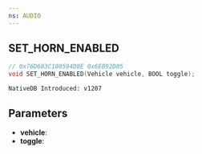 ```yaml
---
ns: AUDIO
---
```

## SET_HORN_ENABLED

```c
// 0x76D683C108594D0E 0x6EB92D05
void SET_HORN_ENABLED(Vehicle vehicle, BOOL toggle);
```

```
NativeDB Introduced: v1207
```

## Parameters
* **vehicle**:
* **toggle**:
